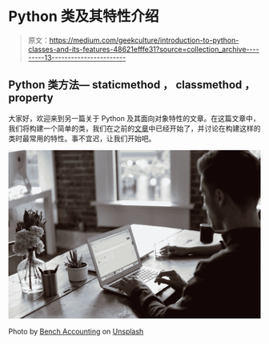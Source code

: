 # Python 类及其特性介绍

> 原文：<https://medium.com/geekculture/introduction-to-python-classes-and-its-features-48621efffe31?source=collection_archive---------13----------------------->

## Python 类方法— **staticmethod** ， **classmethod** ， **property**

大家好，欢迎来到另一篇关于 Python 及其面向对象特性的文章。在这篇文章中，我们将构建一个简单的类，我们在之前的[文章](https://python.plainenglish.io/object-oriented-programming-paradigm-in-python-64114c715af2?source=your_stories_page----------------------------------------)中已经开始了，并讨论在构建这样的类时最常用的特性。事不宜迟，让我们开始吧。

![](img/1313544a0c63a9e6de6145dd6f4370f2.png)

Photo by [Bench Accounting](https://unsplash.com/@benchaccounting?utm_source=medium&utm_medium=referral) on [Unsplash](https://unsplash.com?utm_source=medium&utm_medium=referral)